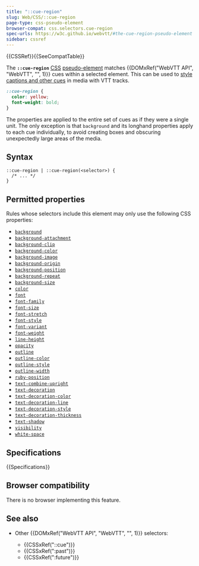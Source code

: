```yaml
---
title: "::cue-region"
slug: Web/CSS/::cue-region
page-type: css-pseudo-element
browser-compat: css.selectors.cue-region
spec-urls: https://w3c.github.io/webvtt/#the-cue-region-pseudo-element
sidebar: cssref
---
```


{{CSSRef}}{{SeeCompatTable}}

The **`::cue-region`** [CSS](/en-US/docs/Web/CSS) [pseudo-element](/en-US/docs/Web/CSS/Pseudo-elements) matches {{DOMxRef("WebVTT API", "WebVTT", "", 1)}} cues within a selected element. This can be used to [style captions and other cues](/en-US/docs/Web/API/WebVTT_API#styling_webvtt_cues) in media with VTT tracks.

```css
::cue-region {
  color: yellow;
  font-weight: bold;
}
```

The properties are applied to the entire set of cues as if they were a single unit. The only exception is that `background` and its longhand properties apply to each cue individually, to avoid creating boxes and obscuring unexpectedly large areas of the media.

## Syntax

```css-nolint
::cue-region | ::cue-region(<selector>) {
  /* ... */
}
```

## Permitted properties

Rules whose selectors include this element may only use the following CSS properties:

- [`background`](/en-US/docs/Web/CSS/background)
- [`background-attachment`](/en-US/docs/Web/CSS/background-attachment)
- [`background-clip`](/en-US/docs/Web/CSS/background-clip)
- [`background-color`](/en-US/docs/Web/CSS/background-color)
- [`background-image`](/en-US/docs/Web/CSS/background-image)
- [`background-origin`](/en-US/docs/Web/CSS/background-origin)
- [`background-position`](/en-US/docs/Web/CSS/background-position)
- [`background-repeat`](/en-US/docs/Web/CSS/background-repeat)
- [`background-size`](/en-US/docs/Web/CSS/background-size)
- [`color`](/en-US/docs/Web/CSS/color)
- [`font`](/en-US/docs/Web/CSS/font)
- [`font-family`](/en-US/docs/Web/CSS/font-family)
- [`font-size`](/en-US/docs/Web/CSS/font-size)
- [`font-stretch`](/en-US/docs/Web/CSS/font-stretch)
- [`font-style`](/en-US/docs/Web/CSS/font-style)
- [`font-variant`](/en-US/docs/Web/CSS/font-variant)
- [`font-weight`](/en-US/docs/Web/CSS/font-weight)
- [`line-height`](/en-US/docs/Web/CSS/line-height)
- [`opacity`](/en-US/docs/Web/CSS/opacity)
- [`outline`](/en-US/docs/Web/CSS/outline)
- [`outline-color`](/en-US/docs/Web/CSS/outline-color)
- [`outline-style`](/en-US/docs/Web/CSS/outline-style)
- [`outline-width`](/en-US/docs/Web/CSS/outline-width)
- [`ruby-position`](/en-US/docs/Web/CSS/ruby-position)
- [`text-combine-upright`](/en-US/docs/Web/CSS/text-combine-upright)
- [`text-decoration`](/en-US/docs/Web/CSS/text-decoration)
- [`text-decoration-color`](/en-US/docs/Web/CSS/text-decoration-color)
- [`text-decoration-line`](/en-US/docs/Web/CSS/text-decoration-line)
- [`text-decoration-style`](/en-US/docs/Web/CSS/text-decoration-style)
- [`text-decoration-thickness`](/en-US/docs/Web/CSS/text-decoration-thickness)
- [`text-shadow`](/en-US/docs/Web/CSS/text-shadow)
- [`visibility`](/en-US/docs/Web/CSS/visibility)
- [`white-space`](/en-US/docs/Web/CSS/white-space)

## Specifications

{{Specifications}}

## Browser compatibility

There is no browser implementing this feature.

## See also

- Other {{DOMxRef("WebVTT API", "WebVTT", "", 1)}} selectors:

  - {{CSSxRef("::cue")}}
  - {{CSSxRef(":past")}}
  - {{CSSxRef(":future")}}
